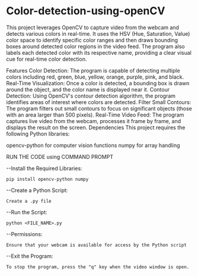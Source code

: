 # Color-detection-using-openCV

This project leverages OpenCV to capture video from the webcam and detects various colors in real-time. It uses the HSV (Hue, Saturation, Value) color space to identify specific color ranges and then draws bounding boxes around detected color regions in the video feed. The program also labels each detected color with its respective name, providing a clear visual cue for real-time color detection.

Features
Color Detection: The program is capable of detecting multiple colors including red, green, blue, yellow, orange, purple, pink, and black.
Real-Time Visualization: Once a color is detected, a bounding box is drawn around the object, and the color name is displayed near it.
Contour Detection: Using OpenCV's contour detection algorithm, the program identifies areas of interest where colors are detected.
Filter Small Contours: The program filters out small contours to focus on significant objects (those with an area larger than 500 pixels).
Real-Time Video Feed: The program captures live video from the webcam, processes it frame by frame, and displays the result on the screen.
Dependencies
This project requires the following Python libraries:

opencv-python for computer vision functions
numpy for array handling


RUN THE CODE using COMMAND PROMPT
	
  --Install the Required Libraries:
  
	pip install opencv-python numpy
	

  --Create a Python Script:

	Create a .py file

  --Run the Script:

	python <FILE_NAME>.py

  --Permissions:

	Ensure that your webcam is available for access by the Python script
  
  --Exit the Program:
	
	To stop the program, press the "q" key when the video window is open.
